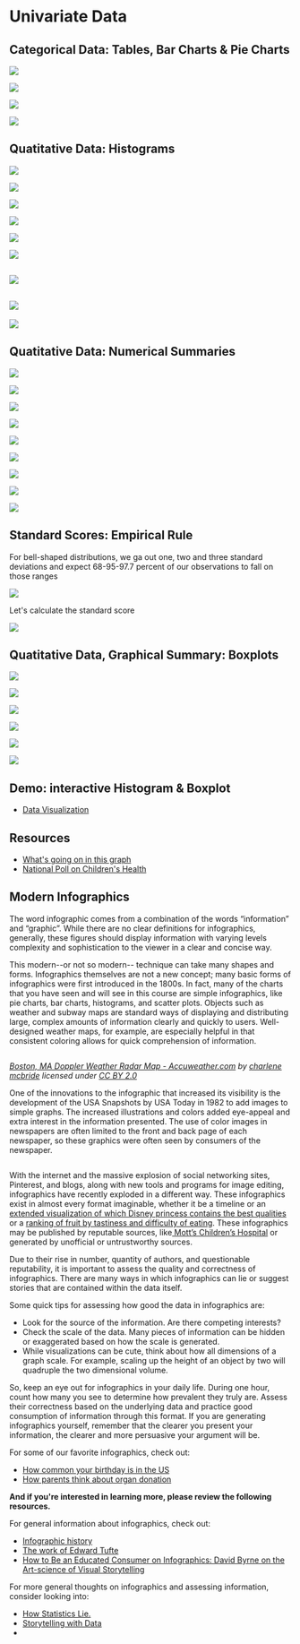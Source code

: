 # Univariate Data
## Categorical Data: Tables, Bar Charts & Pie Charts

![](image.png)

![](image_1.png)

![](image_2.png)

![](image_3.png)

## Quatitative Data: Histograms

![](image_4.png)

![](image_5.png)

![](image_6.png)

![](image_7.png)

![](image_8.png)

![](image_9.png)

![](image_10.png)
---
![](image_11.png)
---
![](image_12.png)

## Quatitative Data: Numerical Summaries

![](image_13.png)

![](image_14.png)

![](image_15.png)

![](image_16.png)

![](image_17.png)

![](image_18.png)

![](image_19.png)

![](image_20.png)

![](image_21.png)

## Standard Scores: Empirical Rule

For bell-shaped distributions, we ga out one, two and three standard deviations and expect 68-95-97.7 percent of our observations to fall on those ranges

![](image_22.png)

Let's calculate the standard score

![](image_23.png)

## Quatitative Data, Graphical Summary: Boxplots

![](image_24.png)

![](image_25.png)

![](image_26.png)

![](image_27.png)

![](image_28.png)

![](image_29.png)

## Demo: interactive Histogram & Boxplot

* [Data Visualization](https://markkurzejaumich.shinyapps.io/bivariate_analysis/)

## Resources 
* [What's going on in this graph](https://www.nytimes.com/column/whats-going-on-in-this-graph)
* [National Poll on Children's Health](https://mottpoll.org/infographics)

## Modern Infographics
<div><p>The word infographic comes from a combination of the words “information” and “graphic”.  While there are no clear definitions for infographics, generally, these figures should display information with varying levels complexity and sophistication to the viewer in a clear and concise way.</p><p>This modern--or not so modern-- technique can take many shapes and forms.  Infographics themselves are not a new concept; many basic forms of infographics were first introduced in the 1800s.  In fact, many of the charts that you have seen and will see in this course are simple infographics, like pie charts, bar charts, histograms, and scatter plots.   Objects such as weather and subway maps are standard ways of displaying and distributing large, complex amounts of information clearly and quickly to users.  Well-designed weather maps, for example, are especially helpful in that consistent coloring allows for quick comprehension of information.</p><figure><img src="https://d3c33hcgiwev3.cloudfront.net/imageAssetProxy.v1/HEamrHuxEeiC-BK3XY5K_A_e4e1959dc81092d549aa6bf7415305d6_8140171988_f4d83b734d_n.jpg?expiry=1587600000000&amp;hmac=_avoqpVu-Rv8K4D7NiK2uSR-51p0ym_egKa1M3dMgAs" alt="" data-asset-id="HEamrHuxEeiC-BK3XY5K_A"></figure><p><a href="https://www.flickr.com/photos/ursonate/8140171988" target="_blank" rel="noopener nofollow"><em>Boston, MA Doppler Weather Radar Map - Accuweather.com</em></a><em> by </em><a href="https://www.flickr.com/photos/ursonate/" target="_blank" rel="noopener nofollow"><em>charlene mcbride</em></a><em> licensed under </em><a href="https://creativecommons.org/licenses/by/2.0/" target="_blank" rel="noopener nofollow"><em>CC BY 2.0</em></a></p><p>One of the innovations to the infographic that increased its visibility is the development of the USA Snapshots by USA Today in 1982 to add images to simple graphs.  The increased illustrations and colors added eye-appeal and extra interest in the information presented.  The use of color images in newspapers are often limited to the front and back page of each newspaper, so these graphics were often seen by consumers of the newspaper.</p><figure><img src="https://d3c33hcgiwev3.cloudfront.net/imageAssetProxy.v1/IKVcEI96EeiqggoZ56QLmg_542dbbe75f85ca6fa9b0309fdfbee0f7_USA-Today-Snapshot-for-HealthCastle.jpg?expiry=1587600000000&amp;hmac=eV1VNK5TbOIJlijqI1Rp5pJAttovOa4DMdgdSDHM6EQ" alt="" data-asset-id="IKVcEI96EeiqggoZ56QLmg"></figure><p></p><p>With the internet and the massive explosion of social networking sites, Pinterest, and blogs, along with new tools and programs for image editing, infographics have recently exploded in a different way.  These infographics exist in almost every format imaginable, whether it be a timeline or an <a href="https://www.dorkly.com/post/72753/which-fictional-princess-is-best" target="_blank" rel="noopener nofollow">extended visualization of which Disney princess contains the best qualities</a> or a <a href="https://xkcd.com/388/" target="_blank" rel="noopener nofollow">ranking of fruit by tastiness and difficulty of eating</a>.  These infographics may be published by reputable sources, like<a href="https://mottpoll.org/infographics" target="_blank" rel="noopener nofollow"> Mott’s Children’s Hospital</a> or generated by unofficial or untrustworthy sources.</p><p>Due to their rise in number, quantity of authors, and questionable reputability, it is important to assess the quality and correctness of infographics.  There are many ways in which infographics can lie or suggest stories that are contained within the data itself. </p><p>Some quick tips for assessing how good the data in infographics are:</p><ul><li>Look for the source of the information.  Are there competing interests?</li><li>Check the scale of the data. Many pieces of information can be hidden or exaggerated based on how the scale is generated.</li><li>While visualizations can be cute, think about how all dimensions of a graph scale.  For example, scaling up the height of an object by two will quadruple the two dimensional volume.</li></ul><p>So, keep an eye out for infographics in your daily life.  During one hour, count how many you see to determine how prevalent they truly are.  Assess their correctness based on the underlying data and practice good consumption of information through this format. If you are generating infographics yourself, remember that the clearer you present your information, the clearer and more persuasive your argument will be.</p><p>For some of our favorite infographics, check out:</p><ul><li><a href="http://thedailyviz.com/2016/09/17/how-common-is-your-birthday-dailyviz/" target="_blank" rel="noopener nofollow">How common your birthday is in the US</a></li><li><a href="https://mottpoll.org/infographics/2091" target="_blank" rel="noopener nofollow">How parents think about organ donation</a></li></ul><p></p><p role="heading" aria-level="5"><strong>And if you're interested in learning more, please review the following resources.</strong></p><p>For general information about infographics, check out:</p><ul><li><a href="https://www.smithsonianmag.com/history/surprising-history-infographic-180959563/" target="_blank" rel="noopener nofollow">Infographic history</a></li><li><a href="https://www.edwardtufte.com/tufte/" target="_blank" rel="noopener nofollow">The work of Edward Tufte</a></li><li><a href="https://www.brainpickings.org/index.php/2013/10/08/best-american-infographics-david-byrne/" target="_blank" rel="noopener nofollow">How to Be an Educated Consumer on Infographics: David Byrne on the Art-science of Visual Storytelling</a></li></ul><p>For more general thoughts on infographics and assessing information, consider looking into:</p><ul><li><a href="https://www.amazon.com/How-Lie-Statistics-Darrell-Huff/dp/0393310728" target="_blank" rel="noopener nofollow">How Statistics Lie.</a></li><li><a href="http://www.storytellingwithdata.com/" target="_blank" rel="noopener nofollow">Storytelling with Data</a></li><li></li></ul></div>


